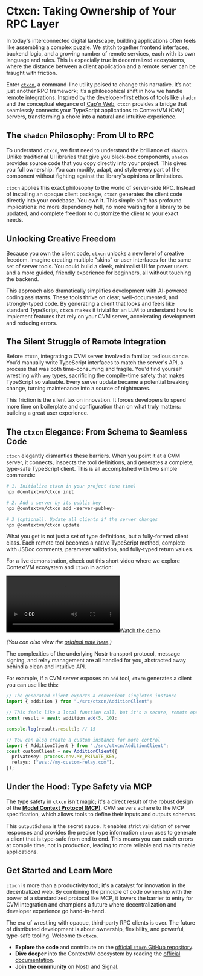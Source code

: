 # Ctxcn: Taking Ownership of Your RPC Layer

In today's interconnected digital landscape, building applications often feels like assembling a complex puzzle. We stitch together frontend interfaces, backend logic, and a growing number of remote services, each with its own language and rules. This is especially true in decentralized ecosystems, where the distance between a client application and a remote server can be fraught with friction.

Enter [`ctxcn`](https://github.com/ContextVM/ctxcn), a command-line utility poised to change this narrative. It’s not just another RPC framework; it’s a philosophical shift in how we handle remote integrations. Inspired by the developer-first ethos of tools like `shadcn` and the conceptual elegance of [Cap'n Web](https://blog.cloudflare.com/capnweb-javascript-rpc-library/), `ctxcn` provides a bridge that seamlessly connects your TypeScript applications to ContextVM (CVM) servers, transforming a chore into a natural and intuitive experience.

## The `shadcn` Philosophy: From UI to RPC

To understand `ctxcn`, we first need to understand the brilliance of `shadcn`. Unlike traditional UI libraries that give you black-box components, `shadcn` provides source code that you copy directly into your project. This gives you full ownership. You can modify, adapt, and style every part of the component without fighting against the library's opinions or limitations.

`ctxcn` applies this exact philosophy to the world of server-side RPC. Instead of installing an opaque client package, `ctxcn` generates the client code directly into your codebase. You own it. This simple shift has profound implications: no more dependency hell, no more waiting for a library to be updated, and complete freedom to customize the client to your exact needs.

## Unlocking Creative Freedom

Because you own the client code, `ctxcn` unlocks a new level of creative freedom. Imagine creating multiple "skins" or user interfaces for the same set of server tools. You could build a sleek, minimalist UI for power users and a more guided, friendly experience for beginners, all without touching the backend.

This approach also dramatically simplifies development with AI-powered coding assistants. These tools thrive on clear, well-documented, and strongly-typed code. By generating a client that looks and feels like standard TypeScript, `ctxcn` makes it trivial for an LLM to understand how to implement features that rely on your CVM server, accelerating development and reducing errors.

## The Silent Struggle of Remote Integration

Before `ctxcn`, integrating a CVM server involved a familiar, tedious dance. You’d manually write TypeScript interfaces to match the server's API, a process that was both time-consuming and fragile. You'd find yourself wrestling with `any` types, sacrificing the compile-time safety that makes TypeScript so valuable. Every server update became a potential breaking change, turning maintenance into a source of nightmares.

This friction is the silent tax on innovation. It forces developers to spend more time on boilerplate and configuration than on what truly matters: building a great user experience.

## The `ctxcn` Elegance: From Schema to Seamless Code

`ctxcn` elegantly dismantles these barriers. When you point it at a CVM server, it connects, inspects the tool definitions, and generates a complete, type-safe TypeScript client. This is all accomplished with two simple commands:

```bash
# 1. Initialize ctxcn in your project (one time)
npx @contextvm/ctxcn init

# 2. Add a server by its public key
npx @contextvm/ctxcn add <server-pubkey>

# 3 (optional). Update all clients if the server changes
npx @contextvm/ctxcn update
```

What you get is not just a set of type definitions, but a fully-formed client class. Each remote tool becomes a native TypeScript method, complete with JSDoc comments, parameter validation, and fully-typed return values.

For a live demonstration, check out this short video where we explore ContextVM ecosystem and `ctxcn` in action:

[![Watch the demo](https://blossom.primal.net/db5731558295a9c919327416b8a48e2e189e4ef6603cef636c92f67428a2ae6e.mp4)](https://blossom.primal.net/db5731558295a9c919327416b8a48e2e189e4ef6603cef636c92f67428a2ae6e.mp4)

_(You can also view the [original note here](https://nostr.at/nevent1qvzqqqqqqypzq6ehsrhjjuh885mshp9ru50842dwxjl5z2fcmnaan30k8v3pg9kgqy88wumn8ghj7mn0wvhxcmmv9uq32amnwvaz7tmjv4kxz7fwv3sk6atn9e5k7tcqyrk6hlekvheur59n22ts95vlg9g9d9rm75uk5vk2ksyqj9k73t7fwaa38y4).)_

The complexities of the underlying Nostr transport protocol, message signing, and relay management are all handled for you, abstracted away behind a clean and intuitive API.

For example, if a CVM server exposes an `add` tool, `ctxcn` generates a client you can use like this:

```typescript
// The generated client exports a convenient singleton instance
import { addition } from "./src/ctxcn/AdditionClient";

// This feels like a local function call, but it's a secure, remote operation.
const result = await addition.add(5, 10);

console.log(result.result); // 15

// You can also create a custom instance for more control
import { AdditionClient } from "./src/ctxcn/AdditionClient";
const customClient = new AdditionClient({
  privateKey: process.env.MY_PRIVATE_KEY,
  relays: ["wss://my-custom-relay.com"],
});
```

## Under the Hood: Type Safety via MCP

The type safety in `ctxcn` isn't magic; it's a direct result of the robust design of the **[Model Context Protocol (MCP)](https://modelcontextprotocol.io/specification/2025-06-18/server/tools#structured-content)**. CVM servers adhere to the MCP specification, which allows tools to define their inputs and outputs schemas.

This `outputSchema` is the secret sauce. It enables strict validation of server responses and provides the precise type information `ctxcn` uses to generate a client that is type-safe from end to end. This means you can catch errors at compile time, not in production, leading to more reliable and maintainable applications.

## Get Started and Learn More

`ctxcn` is more than a productivity tool; it's a catalyst for innovation in the decentralized web. By combining the principle of code ownership with the power of a standardized protocol like MCP, it lowers the barrier to entry for CVM integration and champions a future where decentralization and developer experience go hand-in-hand.

The era of wrestling with opaque, third-party RPC clients is over. The future of distributed development is about ownership, flexibility, and powerful, type-safe tooling. Welcome to `ctxcn`.

- **Explore the code** and contribute on the [official `ctxcn` GitHub repository](https://github.com/ContextVM/ctxcn).
- **Dive deeper** into the ContextVM ecosystem by reading the [official documentation](https://docs.contextvm.org).
- **Join the community** on [Nostr](https://nostr.at/npub1dvmcpmefwtnn6dctsj3728n64xhrf06p9yude77echmrkgs5zmyqw33jdm) and [Signal](https://signal.group/#CjQKIOgvfFJf8ZFZ1SsMx7teFqNF73sZ9Elaj_v5i6RSjDHmEhAB3wO1Rg-0gLNdusnb3wLR).
